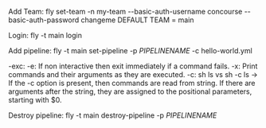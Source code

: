 Add Team:
 	fly set-team -n my-team --basic-auth-username concourse --basic-auth-password changeme
 	DEFAULT TEAM = main

Login:
	fly -t main login

Add pipeline:
	fly -t main set-pipeline -p *PIPELINENAME* -c hello-world.yml

-exc: 
	-e: If non interactive then exit immediately if a command fails.
	-x: Print commands and their arguments as they are executed.
	-c: sh ls vs sh -c ls -> If  the  -c  option  is  present, then commands are read from
          string.  If there are arguments after the  string,  they  are
          assigned to the positional parameters, starting with $0.

 Destroy pipeline: 
 	fly -t main destroy-pipeline -p *PIPELINENAME*

 	


 
